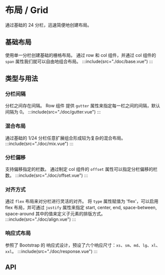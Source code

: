 # 布局 / Grid

通过基础的 24 分栏，迅速简便地创建布局。

## 基础布局

使用单一分栏创建基础的栅格布局。
通过 row 和 col 组件，并通过 col 组件的 `span` 属性我们就可以自由地组合布局。
:::include(src="./doc/base.vue")
:::

## 类型与用法
### 分栏间隔

分栏之间存在间隔。
Row 组件 提供 `gutter` 属性来指定每一栏之间的间隔，默认间隔为 0。
:::include(src="./doc/gutter.vue")
:::

### 混合布局

通过基础的 1/24 分栏任意扩展组合形成较为复杂的混合布局。
:::include(src="./doc/mix.vue")
:::

### 分栏偏移

支持偏移指定的栏数。
通过制定 col 组件的 `offset` 属性可以指定分栏偏移的栏数。
:::include(src="./doc/offset.vue")
:::

### 对齐方式

通过 `flex` 布局来对分栏进行灵活的对齐。
将 `type` 属性赋值为 'flex'，可以启用 flex 布局，并可通过 `justify` 属性来指定 start, center, end, space-between, space-around 其中的值来定义子元素的排版方式。
:::include(src="./doc/align.vue")
:::

### 响应式布局

参照了 Bootstrap 的 响应式设计，预设了六个响应尺寸：`xs`、`sm`、`md`、`lg`、`xl`、`xxl`。
:::include(src="./doc/response.vue")
:::

## API
<api-doc name="Row" :doc="require('./api.json')"></api-doc>
<api-doc name="Col" :doc="require('../col/api.json')"></api-doc>
